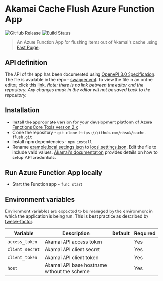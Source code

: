 # Akamai Cache Flush Azure Function App

[![GitHub Release](https://img.shields.io/github/release/nhsuk/cache-flush.svg)](https://github.com/nhsuk/cache-flush/releases/latest/)
[![Build Status](https://dev.azure.com/nhsuk/nhsuk.utilities/_apis/build/status/nhsuk.cache-flush?branchName=master)](https://dev.azure.com/nhsuk/nhsuk.utilities/_build/latest?definitionId=323&branchName=master)

> An Azure Function App for flushing items out of Akamai's cache using
[Fast Purge](https://developer.akamai.com/api/core_features/fast_purge/v3.html).

## API definition

The API of the app has been documented using
[OpenAPI 3.0 Specification](https://swagger.io/docs/specification/about/).
The file is available in the repo - [swagger.yml](./swagger.yml).
To view the file in an online editor, click this
[link](https://editor.swagger.io?url=https://raw.githubusercontent.com/nhsuk/cache-flush/master/swagger.yml).
_Note: there is no link between the editor and the repository. Any changes made
in the editor will not be saved back to the repository._


## Installation

* Install the appropriate version for your development platform of
  [Azure Functions Core Tools version 2.x](https://docs.microsoft.com/en-us/azure/azure-functions/functions-run-local#install-the-azure-functions-core-tools)
* Clone the repository - `git clone https://github.com/nhsuk/cache-flush.git`
* Install npm dependencies - `npm install`
* Rename [example.local.settings.json](example.local.settings.json) to
  [local.settings.json](local.settings.json). Edit the file to include valid
  values.
  [Akamai's documentation](https://developer.akamai.com/legacy/introduction/Prov_Creds.html)
  provides details on how to setup API credentials.


## Run Azure Function App locally

* Start the Function app - `func start`


## Environment variables

Environment variables are expected to be managed by the environment in which
the application is being run. This is best practice as described by
[twelve-factor](https://12factor.net/config).

| Variable          | Description                                    | Default           | Required  |
| ----------------- | ---------------------------------------------- | ----------------- | --------- |
| `access_token`    | Akamai API access token                        |                   | Yes       |
| `client_secret`   | Akamai API client secret                       |                   | Yes       |
| `client_token`    | Akamai API client token                        |                   | Yes       |
| `host`            | Akamai API base hostname without the scheme    |                   | Yes       |
